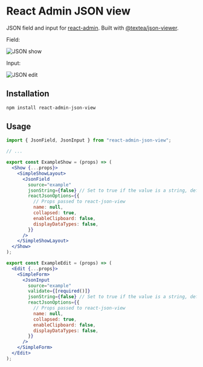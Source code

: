 # React Admin JSON view

JSON field and input for [react-admin](https://github.com/marmelab/react-admin).
Built with [@textea/json-viewer](https://github.com/TexteaInc/json-viewer).

Field:

![JSON show](docs/images/json-show.png)

Input:

![JSON edit](docs/images/json-edit.png)

## Installation

```sh
npm install react-admin-json-view
```

## Usage

```jsx
import { JsonField, JsonInput } from "react-admin-json-view";

// ...

export const ExampleShow = (props) => (
  <Show {...props}>
    <SimpleShowLayout>
      <JsonField
        source="example"
        jsonString={false} // Set to true if the value is a string, default: false
        reactJsonOptions={{
          // Props passed to react-json-view
          name: null,
          collapsed: true,
          enableClipboard: false,
          displayDataTypes: false,
        }}
      />
    </SimpleShowLayout>
  </Show>
);

export const ExampleEdit = (props) => (
  <Edit {...props}>
    <SimpleForm>
      <JsonInput
        source="example"
        validate={[required()]}
        jsonString={false} // Set to true if the value is a string, default: false
        reactJsonOptions={{
          // Props passed to react-json-view
          name: null,
          collapsed: true,
          enableClipboard: false,
          displayDataTypes: false,
        }}
      />
    </SimpleForm>
  </Edit>
);
```
